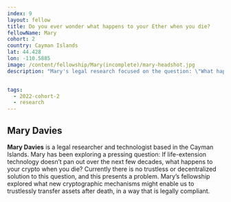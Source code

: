```yaml
---
index: 9
layout: fellow
title: Do you ever wonder what happens to your Ether when you die?
fellowName: Mary
cohort: 2
country: Cayman Islands
lat: 44.428
lon: -110.5885
image: /content/fellowship/Mary(incomplete)/mary-headshot.jpg
description: "Mary's legal research focused on the question: \"What happens to our crypto when we die?\""


tags:
  - 2022-cohort-2
  - research
---
```


## Mary Davies

**Mary Davies** is a legal researcher and technologist based in the Cayman Islands. Mary has been exploring a pressing question: If life-extension technology doesn’t pan out over the next few decades, what happens to your crypto when you die? Currently there is no trustless or decentralized solution to this question, and this presents a problem. Mary’s fellowship explored what new cryptographic mechanisms might enable us to trustlessly transfer assets after death, in a way that is legally compliant.
